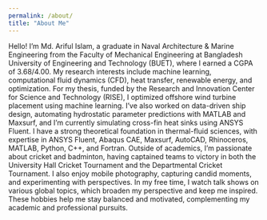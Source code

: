 ```yaml
---
permalink: /about/
title: "About Me"
---
```


Hello! I’m Md. Ariful Islam, a graduate in Naval Architecture & Marine Engineering from the Faculty of Mechanical Engineering at Bangladesh University of Engineering and Technology (BUET), where I earned a CGPA of 3.68/4.00.
My research interests include machine learning, computational fluid dynamics (CFD), heat transfer, renewable energy, and optimization. For my thesis, funded by the Research and Innovation Center for Science and Technology (RISE), I optimized offshore wind turbine placement using machine learning. I’ve also worked on data-driven ship design, automating hydrostatic parameter predictions with MATLAB and Maxsurf, and I’m currently simulating cross-fin heat sinks using ANSYS Fluent.
I have a strong theoretical foundation in thermal-fluid sciences, with expertise in ANSYS Fluent, Abaqus CAE, Maxsurf, AutoCAD, Rhinoceros, MATLAB, Python, C++, and Fortran.
Outside of academics, I’m passionate about cricket and badminton, having captained teams to victory in both the University Hall Cricket Tournament and the Departmental Cricket Tournament. I also enjoy mobile photography, capturing candid moments, and experimenting with perspectives. In my free time, I watch talk shows on various global topics, which broaden my perspective and keep me inspired.
These hobbies help me stay balanced and motivated, complementing my academic and professional pursuits.

